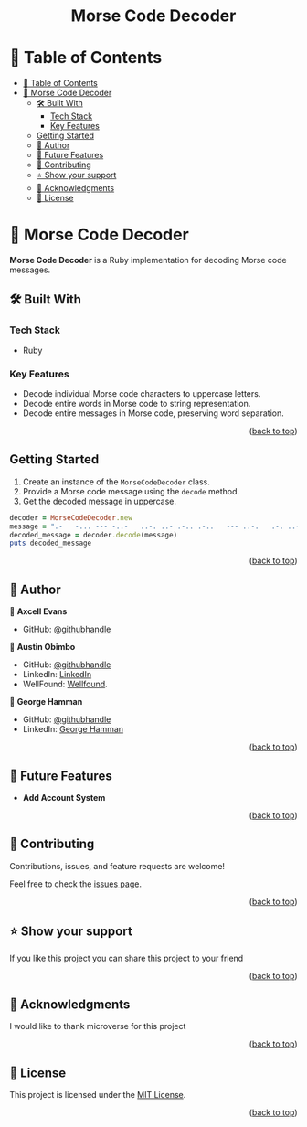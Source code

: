 <div align="center">

  <h1><b>Morse Code Decoder</b></h1>

</div>

<!-- TABLE OF CONTENTS -->

# 📗 Table of Contents

- [📗 Table of Contents](#-table-of-contents)
- [📖 Morse Code Decoder ](#-morse-code-decoder-)
  - [🛠 Built With ](#-built-with-)
    - [Tech Stack ](#tech-stack-)
    - [Key Features ](#key-features-)
  - [Getting Started](#getting-started)
  - [👥 Author ](#-author-)
  - [🔭 Future Features ](#-future-features-)
  - [🤝 Contributing ](#-contributing-)
  - [⭐️ Show your support ](#️-show-your-support-)
  - [🙏 Acknowledgments ](#-acknowledgments-)
  - [📝 License ](#-license-)

<!-- PROJECT DESCRIPTION -->

# 📖 Morse Code Decoder <a name="about-project"></a>

**Morse Code Decoder** is a Ruby implementation for decoding Morse code messages.

## 🛠 Built With <a name="built-with"></a>

### Tech Stack <a name="tech-stack"></a>

- Ruby

<!-- Features -->

### Key Features <a name="key-features"></a>

- Decode individual Morse code characters to uppercase letters.
- Decode entire words in Morse code to string representation.
- Decode entire messages in Morse code, preserving word separation.

<p align="right">(<a href="#readme-top">back to top</a>)</p>

<!-- GETTING STARTED -->

## Getting Started

1. Create an instance of the `MorseCodeDecoder` class.
2. Provide a Morse code message using the `decode` method.
3. Get the decoded message in uppercase.

```ruby
decoder = MorseCodeDecoder.new
message = ".-   -... --- -..-   ..-. ..- .-.. .-..   --- ..-.   .-. ..- -... .. . ..."
decoded_message = decoder.decode(message)
puts decoded_message
```

<p align="right">(<a href="#readme-top">back to top</a>)</p>

<!-- AUTHORS -->

## 👥 Author <a name="author"></a>

👤 **Axcell Evans**

- GitHub: [@githubhandle](https://github.com/axcell-0)

👤 **Austin Obimbo**

- GitHub: [@githubhandle](https://github.com/Obimbo07)
- LinkedIn: [LinkedIn](https://www.linkedin.com/in/austin-obimbo-9a613623a/)
- WellFound: [Wellfound](https://wellfound.com/austin-obimbo).

👤 **George Hamman**

- GitHub: [@githubhandle](https://github.com/George7h)
- LinkedIn: <a href="https://www.linkedin.com/in/george-hamman-95b98224b/">George Hamman</a>

<p align="right">(<a href="#readme-top">back to top</a>)</p>

<!-- FUTURE FEATURES -->

## 🔭 Future Features <a name="future-features"></a>

- **Add Account System**

<p align="right">(<a href="#readme-top">back to top</a>)</p>

<!-- CONTRIBUTING -->

## 🤝 Contributing <a name="contributing"></a>

Contributions, issues, and feature requests are welcome!

Feel free to check the [issues page](https://github.com/axcell-0/morse_code/issues).

<p align="right">(<a href="#readme-top">back to top</a>)</p>

<!-- SUPPORT -->

## ⭐️ Show your support <a name="support"></a>

If you like this project you can share this project to your friend

<p align="right">(<a href="#readme-top">back to top</a>)</p>

<!-- ACKNOWLEDGEMENTS -->

## 🙏 Acknowledgments <a name="acknowledgements"></a>

I would like to thank microverse for this project

<p align="right">(<a href="#readme-top">back to top</a>)</p>

<!-- LICENSE -->

## 📝 License <a name="license"></a>

This project is licensed under the [MIT License](./LICENSE).

<p align="right">(<a href="#readme-top">back to top</a>)</p>